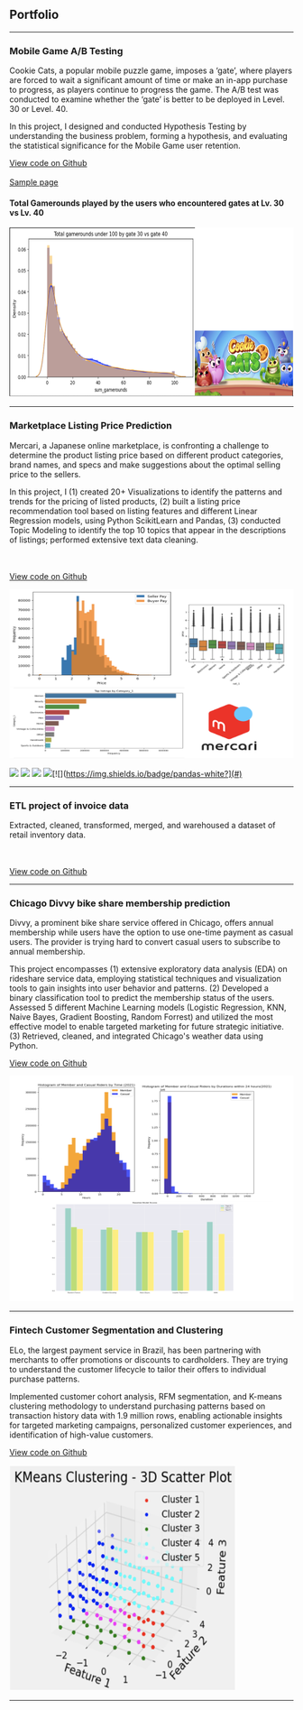 ## Portfolio

---

### Mobile Game A/B Testing
Cookie Cats, a popular mobile puzzle game, imposes a ‘gate’, where players are forced to wait a significant amount of time or make an in-app purchase to progress, as players continue to progress the game. The A/B test was conducted to examine whether the ‘gate’ is better to be deployed in Level. 30 or Level. 40.

In this project, I designed and conducted Hypothesis Testing by understanding the business problem, forming a hypothesis, and evaluating the statistical significance for the Mobile Game user retention.

<a href="https://github.com/amytakeuchi/AB-Testing/tree/main">View code on Github</a>
<br><br>
[Sample page](/ABTesting)
#### Total Gamerounds played by the users who encountered gates at Lv. 30 vs Lv. 40
 <img src="images/Cookie_cat_img.png?" width="600" height="300"/>

---
### Marketplace Listing Price Prediction
Mercari, a Japanese online marketplace, is confronting a challenge to determine the product listing price based on different product categories, brand names, and specs and make suggestions about the optimal selling price to the sellers.

In this project, I (1) created 20+ Visualizations to identify the patterns and trends for the pricing of listed products, (2) built a listing price recommendation tool based on listing features and different Linear Regression models, using Python ScikitLearn and Pandas, (3) conducted Topic Modeling to identify the top 10 topics that appear in the descriptions of listings; performed extensive text data cleaning.


<br><br>
<a href="https://github.com/amytakeuchi/Marketplace-price-prediction">View code on Github</a>

<img src="images/Mercari_img.png?" width="600" height="300"/>

[![](https://img.shields.io/badge/Python-white?logo=Python)](#) [![](https://img.shields.io/badge/Jupyter-white?logo=Jupyter)](#) [![](https://img.shields.io/badge/Google-white?logo=Google)](#) [![](https://img.shields.io/badge/sklearn-white?logo=scikit-learn)](#)[![](https://img.shields.io/badge/pandas-white?](#) 
 
---
### ETL project of invoice data
Extracted, cleaned, transformed, merged, and warehoused a dataset of retail inventory data.

<br><br>
<a href="https://github.com/amytakeuchi/ETL/tree/main">View code on Github</a>

---
### Chicago Divvy bike share membership prediction
Divvy, a prominent bike share service offered in Chicago, offers annual membership while users have the option to use one-time payment as casual users. The provider is trying hard to convert casual users to subscribe to annual membership.

This project encompasses (1) extensive exploratory data analysis (EDA) on rideshare service data, employing statistical techniques and visualization tools to gain insights into user behavior and patterns.
(2) Developed a binary classification tool to predict the membership status of the users. Assessed 5 different Machine Learning models (Logistic Regression, KNN, Naive Bayes, Gradient Boosting, Random Forrest) and utilized the most effective model to enable targeted marketing for future strategic initiative.
(3) Retrieved, cleaned, and integrated Chicago's weather data using Python.

<a href="https://github.com/amytakeuchi/Bikeshare-Membership-Classification-analysis">View code on Github</a>

<img src="images/Bike_img.png?" width="700" height="400"/>

---
### Fintech Customer Segmentation and Clustering
ELo, the largest payment service in Brazil, has been partnering with merchants to offer promotions or discounts to cardholders. They are trying to understand the customer lifecycle to tailor their offers to individual purchase patterns.

Implemented customer cohort analysis, RFM segmentation, and K-means clustering methodology to understand purchasing patterns based on transaction history data with 1.9 million rows, enabling actionable insights for targeted marketing campaigns, personalized customer experiences, and identification of high-value customers.

<a href="https://github.com/amytakeuchi/Customer-Merchant-Cohort-and-Clustering">View code on Github</a>

<img src="images/Elo_Kmeans.png?" width="400" height="400"/>


---

